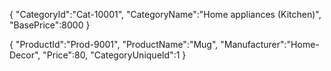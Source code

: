 ﻿{
  "CategoryId":"Cat-10001",
  "CategoryName":"Home appliances (Kitchen)",
 "BasePrice":8000
}


{
  "ProductId":"Prod-9001",
  "ProductName":"Mug",
  "Manufacturer":"Home-Decor",
  "Price":80,
  "CategoryUniqueId":1
}